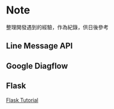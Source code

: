 # Note

整理開發遇到的經驗，作為紀錄，供日後參考

## Line Message API



## Google Diagflow 

## Flask

<a href="https://www.tutorialspoint.com/flask/index.htm" target="_blank">Flask Tutorial</a>

